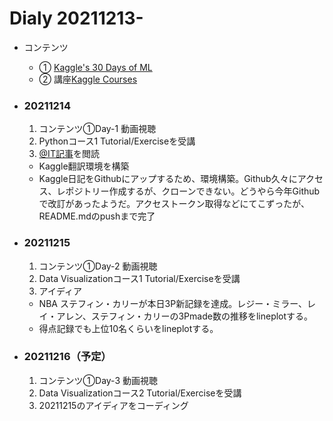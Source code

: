 # Dialy 20211213-
- コンテンツ
  - ① [Kaggle's 30 Days of ML](https://www.youtube.com/playlist?list=PL98nY_tJQXZnP-k3qCDd1hljVSciDV9_N)
  - ② 講座[Kaggle Courses](https://www.kaggle.com/learn)

- ### 20211214
  1. コンテンツ①Day-1 動画視聴
  2. Pythonコース1 Tutorial/Exerciseを受講
  3. [@IT記事](https://atmarkit.itmedia.co.jp/ait/articles/2108/30/news033.html)を閲読
    - Kaggle翻訳環境を構築
    - Kaggle日記をGithubにアップするため、環境構築。Github久々にアクセス、レポジトリー作成するが、クローンできない。どうやら今年Githubで改訂があったようだ。アクセストークン取得などにてこずったが、README.mdのpushまで完了

- ### 20211215
  1. コンテンツ①Day-2 動画視聴
  2. Data Visualizationコース1 Tutorial/Exerciseを受講
  3. アイディア
  - NBA ステフィン・カリーが本日3P新記録を達成。レジー・ミラー、レイ・アレン、ステフィン・カリーの3Pmade数の推移をlineplotする。
  - 得点記録でも上位10名くらいをlineplotする。

- ### 20211216（予定）
  1. コンテンツ①Day-3 動画視聴
  2. Data Visualizationコース2 Tutorial/Exerciseを受講
  3. 20211215のアイディアをコーディング
  